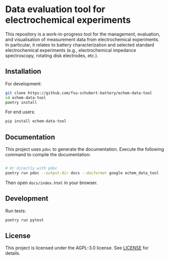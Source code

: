 # Data evaluation tool for electrochemical experiments

This repository is a work-in-progress tool for the management, evaluation, and visualisation of measurement data from electrochemical experiments. In particular, it relates to battery characterization and selected standard electrochemical experiments (e.g., electrochemical impedance spectroscopy, rotating disk electrodes, etc.).

## Installation

For development:
```bash
git clone https://github.com/fsu-schubert-battery/echem-data-tool
cd echem-data-tool
poetry install
```

For end users:
```bash
pip install echem-data-tool
```

## Documentation

This project uses `pdoc` to generate the documentation. Execute the following command to compile the documentation:

```bash

# Or directly with pdoc
poetry run pdoc --output-dir docs --docformat google echem_data_tool
```

Then open `docs/index.html` in your browser.

## Development

Run tests:
```bash
poetry run pytest
```

## License

This project is licensed under the AGPL-3.0 license. See [LICENSE](LICENSE) for details.